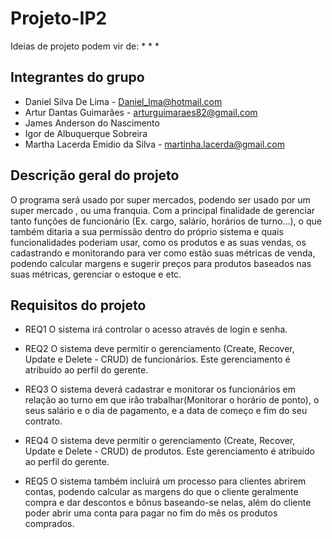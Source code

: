 # Projeto-IP2

Ideias de projeto podem vir de:
* 
*
*

## Integrantes do grupo
* Daniel Silva De Lima - Daniel_lma@hotmail.com
* Artur Dantas Guimarães - arturguimaraes82@gmail.com
* James Anderson do Nascimento
* Igor de Albuquerque Sobreira
* Martha Lacerda Emidio da Silva - martinha.lacerda@gmail.com

## Descrição geral do projeto

O programa será usado por super mercados, podendo ser usado por um super mercado , ou uma franquia. Com a principal finalidade de gerenciar tanto funções de funcionário (Ex. cargo, salário, horários de turno...), o que também ditaria a sua permissão dentro do próprio sistema e quais funcionalidades poderiam usar, como os produtos e as suas vendas, os cadastrando e monitorando para ver como estão suas métricas de venda, podendo calcular margens e sugerir preços para produtos baseados nas suas métricas, gerenciar o estoque e etc. 

## Requisitos do projeto

* REQ1 O sistema irá controlar o acesso através de login e senha.

* REQ2 O sistema deve permitir o gerenciamento (Create, Recover, Update e Delete - CRUD) de funcionários. Este gerenciamento é atribuído ao perfil do gerente.
     
* REQ3 O sistema deverá cadastrar e monitorar os funcionários em relação ao turno em que irão trabalhar(Monitorar o horário de ponto), o seus salário e o dia de pagamento, e a data de começo e fim do seu contrato. 

* REQ4 O sistema deve permitir o gerenciamento (Create, Recover, Update e Delete - CRUD) de produtos. Este gerenciamento é atribuído ao perfil do gerente.
 
* REQ5 O sistema também incluirá um processo para clientes abrirem contas, podendo calcular as margens do que o cliente geralmente compra e dar descontos e bônus baseando-se nelas, além do cliente poder abrir uma conta para pagar no fim do mês os produtos comprados.
